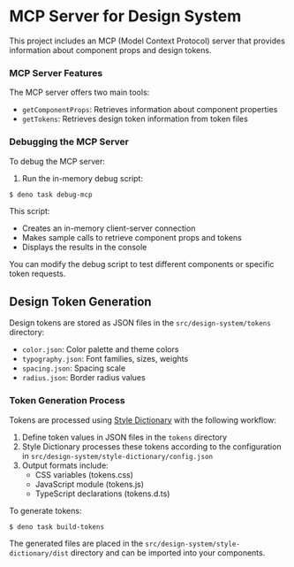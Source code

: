 # MCP Server for Design System

This project includes an MCP (Model Context Protocol) server that provides information about component props and design tokens.

### MCP Server Features

The MCP server offers two main tools:
- `getComponentProps`: Retrieves information about component properties
- `getTokens`: Retrieves design token information from token files

### Debugging the MCP Server

To debug the MCP server:

1. Run the in-memory debug script:

```bash
$ deno task debug-mcp
```

This script:
- Creates an in-memory client-server connection
- Makes sample calls to retrieve component props and tokens
- Displays the results in the console

You can modify the debug script to test different components or specific token requests.

## Design Token Generation

Design tokens are stored as JSON files in the `src/design-system/tokens` directory:
- `color.json`: Color palette and theme colors
- `typography.json`: Font families, sizes, weights
- `spacing.json`: Spacing scale
- `radius.json`: Border radius values

### Token Generation Process

Tokens are processed using [Style Dictionary](https://amzn.github.io/style-dictionary/#/) with the following workflow:

1. Define token values in JSON files in the `tokens` directory
2. Style Dictionary processes these tokens according to the configuration in `src/design-system/style-dictionary/config.json`
3. Output formats include:
   - CSS variables (tokens.css)
   - JavaScript module (tokens.js)
   - TypeScript declarations (tokens.d.ts)

To generate tokens:

```bash
$ deno task build-tokens
```

The generated files are placed in the `src/design-system/style-dictionary/dist` directory and can be imported into your components.
